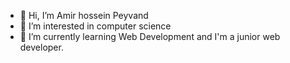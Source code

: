 - 👋 Hi, I’m Amir hossein Peyvand
- 👀 I’m interested in computer science
- 🌱 I’m currently learning Web Development and I'm a junior web developer.


<!---
amirhossein-peyvand/amirhossein-peyvand is a ✨ special ✨ repository because its `README.md` (this file) appears on your GitHub profile.
You can click the Preview link to take a look at your changes.
--->
